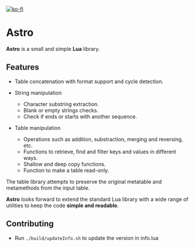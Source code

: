 [![ko-fi](https://ko-fi.com/img/githubbutton_sm.svg)](https://ko-fi.com/W7W32691S)

# Astro

**Astro** is a small and simple **Lua** library.

## Features

- Table concatenation with format support and cycle detection.

- String manipulation
    - Character substring extraction.
    - Blank or empty strings checks.
    - Check if ends or starts with another sequence.

- Table manipulation
    - Operations such as addition, substraction, merging and reversing, etc.
    - Functions to retrieve, find and filter keys and values in different ways.
    - Shallow and deep copy functions.
    - Function to make a table read-only.

The table library attempts to preserve the original metatable and metamethods from the input table.

**Astro** looks forward to extend the standard Lua library with a wide range of utilities to keep the code **simple and readable**.

## Contributing

- Run `./build/updateInfo.sh` to update the version in info.lua